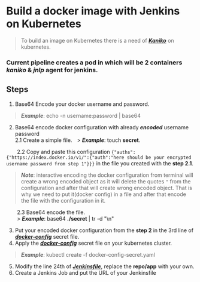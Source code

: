# Build a docker image with Jenkins on Kubernetes

> To build an image on Kubernetes there is a need of **_[Kaniko](https://github.com/GoogleContainerTools/kaniko)_** on kubernetes.
### Current pipeline creates a pod in which will be 2 containers **_kaniko_** & **_jnlp_** agent for jenkins.

## Steps
1. Base64 Encode your docker username and password.
> **_Example_**: echo -n username:password | base64
2. Base64 encode docker configuration with already **_encoded_** username password <br />
2.1 Create a simple file. 
&ensp;&thinsp;> **_Example_**: touch **secret**. <br />

&ensp;&thinsp;&ensp;&thinsp;&ensp;&thinsp;2.2 Copy and paste this configuration ```{"auths":{"https://index.docker.io/v1/":{"auth":"here should be your encrypted username password from step 1"}}}``` in the file you created with the **step 2.1**. <br />
> **_Note_**: interactive encoding the docker configuration from terminal will create a wrong encoded object as it will delete the quotes ```"``` from the configuration and after that will create wrong encoded object. That is why we need to put it(docker config) in a file and after that encode the file with the configuration in it. <br />

&ensp;&thinsp;&ensp;&thinsp;&ensp;&thinsp;2.3 Base64 encode the file. <br />
&ensp;&thinsp;&ensp;&thinsp;&ensp;&thinsp;> **_Example_**: base64 **./secret** | tr -d "\n"

3. Put your encoded docker configuration from the **step 2** in the 3rd line of **_[docker-config](https://github.com/infraheads/tutorials/blob/main/CI-CD/Jenkins/build-image-with-kaniko/docker-config-secret.yaml)_** secret file.
4. Apply the **_[docker-config](https://github.com/infraheads/tutorials/blob/main/CI-CD/Jenkins/build-image-with-kaniko/docker-config-secret.yaml)_** secret file on your kubernetes cluster.
> **_Example_**: kubectl create -f docker-config-secret.yaml
5. Modify the line 24th of **_[Jenkinsfile](https://github.com/infraheads/tutorials/blob/main/CI-CD/Jenkins/build-image-with-kaniko/Jenkinsfile)_**, replace the **repo/app** with your own.
6. Create a Jenkins Job and put the URL of your Jenkinsfile
